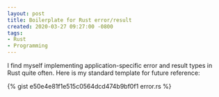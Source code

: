 ```yaml
---
layout: post
title: Boilerplate for Rust error/result
created: 2020-03-27 09:27:00 -0800
tags:
- Rust
- Programming
---
```

I find myself implementing application-specific error and result types in Rust quite often. Here is my standard template for future reference:

{% gist e50e4e81f1e515c0564dcd474b9bf0f1 error.rs %}
